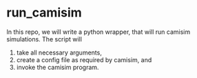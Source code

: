 # run_camisim
In this repo, we will write a python wrapper, that will run camisim simulations. The script will 

1. take all necessary arguments,
1. create a config file as required by camisim, and
1. invoke the camisim program.

